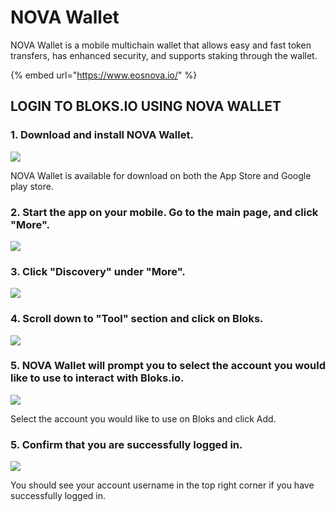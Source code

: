# NOVA Wallet

NOVA Wallet is a mobile multichain wallet that allows easy and fast token transfers, has enhanced security, and supports staking through the wallet. 

{% embed url="https://www.eosnova.io/" %}

## LOGIN TO BLOKS.IO USING NOVA WALLET

### 1. Download and install NOVA Wallet.

![](../../.gitbook/assets/image%20%288%29.png)

NOVA Wallet is available for download on both the App Store and Google play store.

### 2. Start the app on your mobile. Go to the main page, and click "More".

![](../../.gitbook/assets/image%20%28179%29.png)

### 3. Click "Discovery" under "More".

![](../../.gitbook/assets/image%20%2829%29.png)

### 4. Scroll down to "Tool" section and click on Bloks.

![](../../.gitbook/assets/image%20%28175%29.png)

### 5. NOVA Wallet will prompt you to select the account you would like to use to interact with Bloks.io.

![](../../.gitbook/assets/image%20%2822%29.png)

Select the account you would like to use on Bloks and click Add.

### 5. Confirm that you are successfully logged in.

![](../../.gitbook/assets/image%20%28199%29.png)

You should see your account username in the top right corner if you have successfully logged in.

